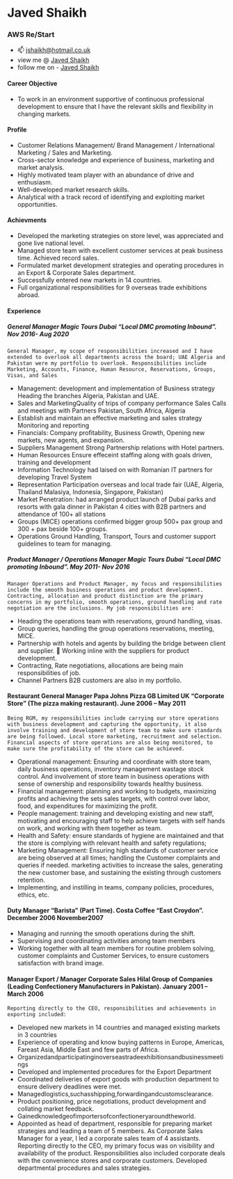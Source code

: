  # Javed Shaikh
 ### AWS Re/Start 

- 📫 jshaikh@hotmail.co.uk 
- view me @ <a href="https://linkedin.com/in/javed-shaikh-38a7974a/">Javed Shaikh</a>
- follow me on - <a href="https://twitter.com/jshaikh1"> Javed Shaikh </a>



#### Career Objective
- To work in an environment supportive of continuous professional development to ensure that I have the relevant skills and flexibility in changing markets.

#### Profile
- Customer Relations Management/ Brand Management / International Marketing / Sales and Marketing. 
- Cross-sector knowledge and experience of business, marketing and market analysis.
- Highly motivated team player with an abundance of drive and enthusiasm.
- Well-developed market research skills.
- Analytical with a track record of identifying and exploiting market opportunities.

#### Achievments
- Developed the marketing strategies on store level, was appreciated and gone live national level.
- Managed store team with excellent customer services at peak business time. Achieved record sales.
- Formulated market development strategies and operating procedures in an Export & Corporate Sales department.
- Successfully entered new markets in 14 countries.
- Full organizational responsibilities for 9 overseas trade exhibitions abroad.

#### Experience 
##### General Manager              Magic Tours Dubai  “Local  DMC promoting Inbound”.     Nov 2016- Aug 2020 
    General Manager, my scope of responsibilities increased and I have extended to overlook all departments across the board; UAE Algeria and Pakistan were my portfolio to overlook. Responsibilities include Marketing, Accounts, Finance, Human Resource, Reservations, Groups, Visas, and Sales
- Management: development and implementation of Business strategy Heading the branches Algeria, Pakistan and UAE.
- Sales and MarketingQuality of trips of company performance Sales Calls and meetings with Partners Pakistan, South Africa, Algeria
- Establish and maintain an effective marketing and sales strategy Monitoring and reporting
- Financials: Company profitability, Business Growth, Opening new markets, new agents, and expansion.
- Suppliers Management Strong Partnership relations with Hotel partners.
- Human Resources Ensure effeceint staffing along with goals driven, training and development
- Information Technology had laised on with Romanian IT partners for developing Travel System
- Representation Participation overseas and local trade fair (UAE, Algeria, Thailand Malasiya, Indonesia,
Singapore, Pakistan)
- Market Penetration: had arranged product launch of Dubai parks and resorts with gala dinner in Pakistan 4
cities with B2B partners and attendance of 100+ all stations
- Groups (MICE) operations confirmed bigger group 500+ pax group and 300 + pax beside 100+ groups.
- Operations Ground Handling, Transport, Tours and customer support guidelines to team for managing.

##### Product Manager / Operations Manager     Magic Tours Dubai “Local DMC promoting Inbound”.      May 2011- Nov 2016 
    Manager Operations and Product Manager, my focus and responsibilities include the smooth business operations and product development. Contracting, allocation and product distinction are the primary concerns in my portfolio, smooth operations, ground handling and rate negotiation are the inclusions. My job responsibilities are:
- Heading the operations team with reservations, ground handling, visas.
- Group queries, handling the group operations reservations, meeting, MICE.
- Partnership with hotels and agents by building the bridge between client and supplier.  Working inline with the suppliers for product development.
- Contracting, Rate negotiations, allocations are being main responsibilities of job.
- Channel Partners B2B customers are also in my portfolio.

#### Restaurant General Manager Papa Johns Pizza GB Limited UK “Corporate Store” (The pizza making restaurant).              June 2006 – May 2011 
    Being RGM, my responsibilities include carrying our store operations with business development and capturing the opportunity, it also involve training and development of store team to make sure standards are being followed. Local store marketing, recruitment and selection. Financial aspects of store operations are also being monitored, to make sure the profitability of the store can be achieved.
- Operational management: Ensuring and coordinate with store team, daily business operations, inventory management wastage stock control. And involvement of store team in business operations with sense of ownership and responsibility towards healthy business.
- Financial management: planning and working to budgets, maximizing profits and achieving the sets sales targets, with control over labor, food, and expenditures for maximizing the profit.
- People management: training and developing existing and new staff, motivating and encouraging staff to help achieve targets with self hands on work, and working with them together as team.
- Health and Safety: ensure standards of hygiene are maintained and that the store is complying with relevant health and safety regulations;
- Marketing Management: Ensuring high standards of customer service are being observed at all times; handling the Customer complaints and queries if needed. marketing activities to increase the sales, generating the new customer base, and sustaining the existing through customers retention.
- Implementing, and instilling in teams, company policies, procedures, ethics, etc.

#### Duty Manager “Barista” (Part Time).     Costa Coffee “East Croydon”.      December 2006 November2007
- Managing and running the smooth operations during the shift.
- Supervising and coordinating activities among team members
- Working together with all team members for routine problem solving, customer complaints and Customer
Services, to ensure customers satisfaction with brand image.

#### Manager Export / Manager Corporate Sales      Hilal Group of Companies (Leading Confectionery Manufacturers in Pakistan).       January 2001 – March 2006
    Reporting directly to the CEO, responsibilities and achievements in exporting included:
- Developed new markets in 14 countries and managed existing markets in 3 countries
- Experience of operating and know buying patterns in Europe, Americas, Fareast Asia, Middle East and few parts of Africa.
- Organizedandparticipatinginoverseastradeexhibitionsandbusinessmeetings
- Developed and implemented procedures for the Export Department
- Coordinated deliveries of export goods with production department to ensure delivery deadlines were met.
- Managedlogistics,suchasshipping,forwardingandcustomsclearance.
- Product positioning, price negotiations, product development and collating market feedback.
- Gainedknowledgeofimportersofconfectioneryaroundtheworld.
- Appointed as head of department, responsible for preparing market strategies and leading a team of 5
members.
As Corporate Sales Manager for a year, I led a corporate sales team of 4 assistants. Reporting directly to the CEO, my primary focus was on visibility and availability of the product. Responsibilities also included corporate deals with the convenience stores and corporate customers. Developed departmental procedures and sales strategies.


<!---
javedahmed78/javedahmed78 is a ✨ special ✨ repository because its `README.md` (this file) appears on your GitHub profile.
You can click the Preview link to take a look at your changes.
--->

